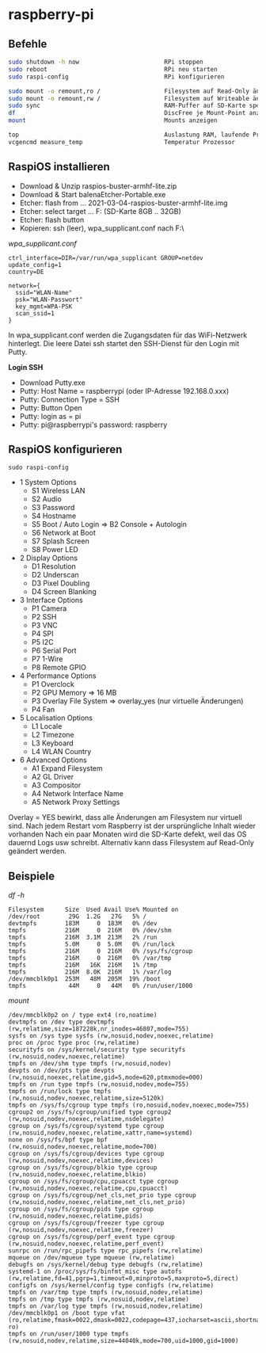 # raspberry-pi

## Befehle

```bash
sudo shutdown -h now                        RPi stoppen
sudo reboot                                 RPi neu starten
sudo raspi-config                           RPi konfigurieren

sudo mount -o remount,ro /                  Filesystem auf Read-Only ändern
sudo mount -o remount,rw /                  Filesystem auf Writeable ändern
sudo sync                                   RAM-Puffer auf SD-Karte speichern
df                                          DiscFree je Mount-Point anzeigen
mount                                       Mounts anzeigen

top                                         Auslastung RAM, laufende Prozesse
vcgencmd measure_temp                       Temperatur Prozessor
```

## RaspiOS installieren

* Download & Unzip raspios-buster-armhf-lite.zip
* Download & Start balenaEtcher-Portable.exe
* Etcher: flash from ... 2021-03-04-raspios-buster-armhf-lite.img
* Etcher: select target ... F: (SD-Karte 8GB .. 32GB)
* Etcher: flash button
* Kopieren: ssh (leer), wpa_supplicant.conf nach F:\

*wpa_supplicant.conf*

```
ctrl_interface=DIR=/var/run/wpa_supplicant GROUP=netdev
update_config=1
country=DE

network={
  ssid="WLAN-Name"
  psk="WLAN-Passwort"
  key_mgmt=WPA-PSK
  scan_ssid=1
}
```

In wpa_supplicant.conf werden die Zugangsdaten für das WiFi-Netzwerk hinterlegt.
Die leere Datei ssh startet den SSH-Dienst für den Login mit Putty.

**Login SSH**

* Download Putty.exe
* Putty: Host Name = raspberrypi (oder IP-Adresse 192.168.0.xxx)
* Putty: Connection Type = SSH
* Putty: Button Open
* Putty: login as = pi
* Putty: pi@raspberrypi's password: raspberry

## RaspiOS konfigurieren

```
sudo raspi-config
```

* 1 System Options
  * S1 Wireless LAN
  * S2 Audio
  * S3 Password
  * S4 Hostname
  * S5 Boot / Auto Login => B2 Console + Autologin
  * S6 Network at Boot
  * S7 Splash Screen
  * S8 Power LED
* 2 Display Options
  * D1 Resolution
  * D2 Underscan
  * D3 Pixel Doubling
  * D4 Screen Blanking
* 3 Interface Options
  * P1 Camera
  * P2 SSH
  * P3 VNC
  * P4 SPI
  * P5 I2C
  * P6 Serial Port
  * P7 1-Wire
  * P8 Remote GPIO
* 4 Performance Options
  * P1 Overclock
  * P2 GPU Memory => 16 MB
  * P3 Overlay File System => overlay_yes (nur virtuelle Änderungen)
  * P4 Fan
* 5 Localisation Options
  * L1 Locale
  * L2 Timezone
  * L3 Keyboard
  * L4 WLAN Country
* 6 Advanced Options
  * A1 Expand Filesystem
  * A2 GL Driver
  * A3 Compositor
  * A4 Network Interface Name
  * A5 Network Proxy Settings 

Overlay = YES bewirkt, dass alle Änderungen am Filesystem nur virtuell sind.
Nach jedem Restart vom Raspberry ist der ursprüngliche Inhalt wieder vorhanden
Nach ein paar Monaten wird die SD-Karte defekt, weil das OS dauernd Logs usw schreibt.
Alternativ kann dass Filesystem auf Read-Only geändert werden.

## Beispiele

*df -h*

```
Filesystem      Size  Used Avail Use% Mounted on
/dev/root        29G  1.2G   27G   5% /
devtmpfs        183M     0  183M   0% /dev
tmpfs           216M     0  216M   0% /dev/shm
tmpfs           216M  3.1M  213M   2% /run
tmpfs           5.0M     0  5.0M   0% /run/lock
tmpfs           216M     0  216M   0% /sys/fs/cgroup
tmpfs           216M     0  216M   0% /var/tmp
tmpfs           216M   16K  216M   1% /tmp
tmpfs           216M  8.0K  216M   1% /var/log
/dev/mmcblk0p1  253M   48M  205M  19% /boot
tmpfs            44M     0   44M   0% /run/user/1000
```

*mount*

```
/dev/mmcblk0p2 on / type ext4 (ro,noatime)
devtmpfs on /dev type devtmpfs (rw,relatime,size=187228k,nr_inodes=46807,mode=755)
sysfs on /sys type sysfs (rw,nosuid,nodev,noexec,relatime)
proc on /proc type proc (rw,relatime)
securityfs on /sys/kernel/security type securityfs (rw,nosuid,nodev,noexec,relatime)
tmpfs on /dev/shm type tmpfs (rw,nosuid,nodev)
devpts on /dev/pts type devpts (rw,nosuid,noexec,relatime,gid=5,mode=620,ptmxmode=000)
tmpfs on /run type tmpfs (rw,nosuid,nodev,mode=755)
tmpfs on /run/lock type tmpfs (rw,nosuid,nodev,noexec,relatime,size=5120k)
tmpfs on /sys/fs/cgroup type tmpfs (ro,nosuid,nodev,noexec,mode=755)
cgroup2 on /sys/fs/cgroup/unified type cgroup2 (rw,nosuid,nodev,noexec,relatime,nsdelegate)
cgroup on /sys/fs/cgroup/systemd type cgroup (rw,nosuid,nodev,noexec,relatime,xattr,name=systemd)
none on /sys/fs/bpf type bpf (rw,nosuid,nodev,noexec,relatime,mode=700)
cgroup on /sys/fs/cgroup/devices type cgroup (rw,nosuid,nodev,noexec,relatime,devices)
cgroup on /sys/fs/cgroup/blkio type cgroup (rw,nosuid,nodev,noexec,relatime,blkio)
cgroup on /sys/fs/cgroup/cpu,cpuacct type cgroup (rw,nosuid,nodev,noexec,relatime,cpu,cpuacct)
cgroup on /sys/fs/cgroup/net_cls,net_prio type cgroup (rw,nosuid,nodev,noexec,relatime,net_cls,net_prio)
cgroup on /sys/fs/cgroup/pids type cgroup (rw,nosuid,nodev,noexec,relatime,pids)
cgroup on /sys/fs/cgroup/freezer type cgroup (rw,nosuid,nodev,noexec,relatime,freezer)
cgroup on /sys/fs/cgroup/perf_event type cgroup (rw,nosuid,nodev,noexec,relatime,perf_event)
sunrpc on /run/rpc_pipefs type rpc_pipefs (rw,relatime)
mqueue on /dev/mqueue type mqueue (rw,relatime)
debugfs on /sys/kernel/debug type debugfs (rw,relatime)
systemd-1 on /proc/sys/fs/binfmt_misc type autofs (rw,relatime,fd=41,pgrp=1,timeout=0,minproto=5,maxproto=5,direct)
configfs on /sys/kernel/config type configfs (rw,relatime)
tmpfs on /var/tmp type tmpfs (rw,nosuid,nodev,relatime)
tmpfs on /tmp type tmpfs (rw,nosuid,nodev,relatime)
tmpfs on /var/log type tmpfs (rw,nosuid,nodev,relatime)
/dev/mmcblk0p1 on /boot type vfat (ro,relatime,fmask=0022,dmask=0022,codepage=437,iocharset=ascii,shortname=mixed,errors=remount-ro)
tmpfs on /run/user/1000 type tmpfs (rw,nosuid,nodev,relatime,size=44040k,mode=700,uid=1000,gid=1000)
```
